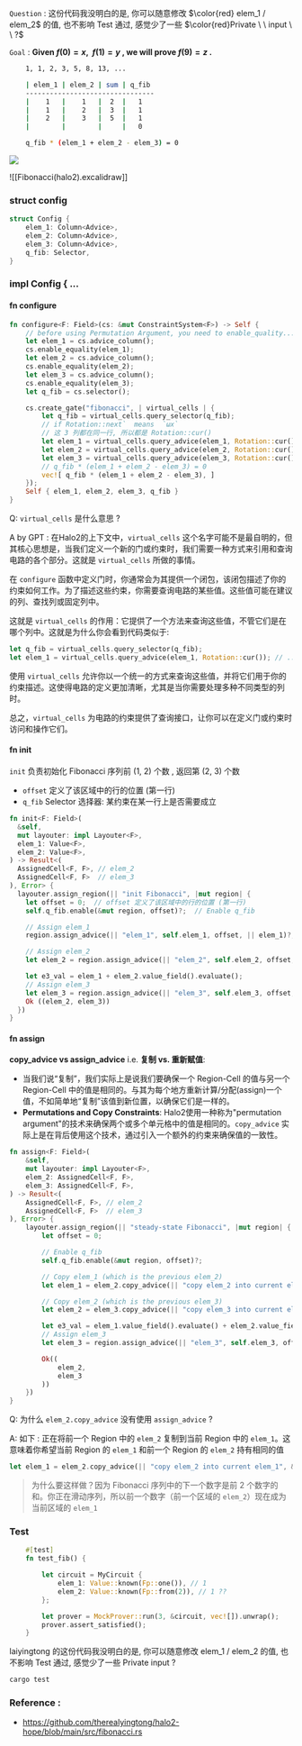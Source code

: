 `Question` :  这份代码我没明白的是, 你可以随意修改 $\color{red} elem_1 / elem_2$ 的值, 也不影响 Test 通过, 感觉少了一些  $\color{red}Private  \ \ input \ \ ?$

`Goal` :    **Given $f(0) = x, \ \  f(1) = y$ , we will prove $f(9) = z$ .**

```bash
    1, 1, 2, 3, 5, 8, 13, ...

    | elem_1 | elem_2 | sum | q_fib
    --------------------------------
    |    1   |    1   |  2  |   1
    |    1   |    2   |  3  |   1
    |    2   |    3   |  5  |   1
    |        |        |     |   0

    q_fib * (elem_1 + elem_2 - elem_3) = 0
```

![](http://imagesoda.oss-cn-beijing.aliyuncs.com/Sodaoo/2023-08-25-160959.png)



![[Fibonacci(halo2).excalidraw]]


### struct config

```rust
struct Config {
    elem_1: Column<Advice>,
    elem_2: Column<Advice>,
    elem_3: Column<Advice>,
    q_fib: Selector,
}
```

### impl Config { ...

#### fn configure

```rust
fn configure<F: Field>(cs: &mut ConstraintSystem<F>) -> Self {
	// before using Permutation Argument, you need to enable_quality...
	let elem_1 = cs.advice_column();
	cs.enable_equality(elem_1);
	let elem_2 = cs.advice_column();
	cs.enable_equality(elem_2);
	let elem_3 = cs.advice_column();
	cs.enable_equality(elem_3);
	let q_fib = cs.selector();

	cs.create_gate("fibonacci", | virtual_cells | {
		let q_fib = virtual_cells.query_selector(q_fib);
		// if Rotation::next`  means  `ωx`
		// 这 3 列都在同一行, 所以都是 Rotation::cur()
		let elem_1 = virtual_cells.query_advice(elem_1, Rotation::cur());
		let elem_2 = virtual_cells.query_advice(elem_2, Rotation::cur());
		let elem_3 = virtual_cells.query_advice(elem_3, Rotation::cur());
        // q_fib * (elem_1 + elem_2 - elem_3) = 0
		vec![ q_fib * (elem_1 + elem_2 - elem_3), ]
	});
	Self { elem_1, elem_2, elem_3, q_fib }
}
```

Q: `virtual_cells` 是什么意思 ? 

A by GPT : 在Halo2的上下文中，`virtual_cells` 这个名字可能不是最自明的，但其核心思想是，当我们定义一个新的门或约束时，我们需要一种方式来引用和查询电路的各个部分。这就是 `virtual_cells` 所做的事情。

在 `configure` 函数中定义门时，你通常会为其提供一个闭包，该闭包描述了你的约束如何工作。为了描述这些约束，你需要查询电路的某些值。这些值可能在建议的列、查找列或固定列中。

这就是 `virtual_cells` 的作用：它提供了一个方法来查询这些值，不管它们是在哪个列中。这就是为什么你会看到代码类似于:
```rust
let q_fib = virtual_cells.query_selector(q_fib);
let elem_1 = virtual_cells.query_advice(elem_1, Rotation::cur()); // ....
```

使用 `virtual_cells` 允许你以一个统一的方式来查询这些值，并将它们用于你的约束描述。这使得电路的定义更加清晰，尤其是当你需要处理多种不同类型的列时。

总之，`virtual_cells` 为电路的约束提供了查询接口，让你可以在定义门或约束时访问和操作它们。


#### fn init

`init` 负责初始化 Fibonacci 序列前 $(1, \  2)$ 个数 , 返回第 $(2, \ 3)$ 个数
 - `offset` 定义了该区域中的行的位置 (第一行)
 - `q_fib` Selector 选择器: 某约束在某一行上是否需要成立 

```rust
fn init<F: Field>(
  &self,
  mut layouter: impl Layouter<F>,
  elem_1: Value<F>,
  elem_2: Value<F>,
) -> Result<(
  AssignedCell<F, F>, // elem_2
  AssignedCell<F, F>  // elem_3
), Error> {
  layouter.assign_region(|| "init Fibonacci", |mut region| {
    let offset = 0;  // offset 定义了该区域中的行的位置 (第一行)            
    self.q_fib.enable(&mut region, offset)?;  // Enable q_fib

    // Assign elem_1
    region.assign_advice(|| "elem_1", self.elem_1, offset, || elem_1)?;

    // Assign elem_2
    let elem_2 = region.assign_advice(|| "elem_2", self.elem_2, offset, || elem_2)?;

    let e3_val = elem_1 + elem_2.value_field().evaluate();
    // Assign elem_3
    let elem_3 = region.assign_advice(|| "elem_3", self.elem_3, offset, || e3_val)?;
    Ok ((elem_2, elem_3))
  })
}
```

#### fn assign

**copy_advice  vs  assign_advice**   i.e.   **复制 vs. 重新赋值**: 
 - 当我们说“复制”，我们实际上是说我们要确保一个 Region-Cell 的值与另一个 Region-Cell 中的值是相同的。与其为每个地方重新计算/分配(assign)一个值，不如简单地“复制”该值到新位置，以确保它们是一样的。
 - **Permutations and Copy Constraints**:  Halo2使用一种称为"permutation argument"的技术来确保两个或多个单元格中的值是相同的。`copy_advice` 实际上是在背后使用这个技术，通过引入一个额外的约束来确保值的一致性。

```rust
fn assign<F: Field>(
	&self,
	mut layouter: impl Layouter<F>,
	elem_2: AssignedCell<F, F>,
	elem_3: AssignedCell<F, F>,
) -> Result<(
	AssignedCell<F, F>, // elem_2
	AssignedCell<F, F>  // elem_3
), Error> {
	layouter.assign_region(|| "steady-state Fibonacci", |mut region| {
		let offset = 0;

		// Enable q_fib
		self.q_fib.enable(&mut region, offset)?;

		// Copy elem_1 (which is the previous elem_2)
		let elem_1 = elem_2.copy_advice(|| "copy elem_2 into current elem_1", &mut region, self.elem_1, offset)?;

		// Copy elem_2 (which is the previous elem_3)
		let elem_2 = elem_3.copy_advice(|| "copy elem_3 into current elem_2", &mut region, self.elem_2, offset)?;

		let e3_val = elem_1.value_field().evaluate() + elem_2.value_field().evaluate();
		// Assign elem_3
		let elem_3 = region.assign_advice(|| "elem_3", self.elem_3, offset, || e3_val)?;

		Ok((
			elem_2,
			elem_3
		))
	})
}
```

Q: 为什么 `elem_2.copy_advice`  没有使用 `assign_advice` ? 

A: 如下 : 正在将前一个 Region 中的 `elem_2` 复制到当前 Region 中的 `elem_1`。这意味着你希望当前 Region 的 `elem_1` 和前一个 Region 的 `elem_2` 持有相同的值 
```rust
let elem_1 = elem_2.copy_advice(|| "copy elem_2 into current elem_1", &mut region, self.elem_1, offset)?;
```

> 为什么要这样做？因为 Fibonacci 序列中的下一个数字是前 2 个数字的和。你正在滑动序列，所以前一个数字（前一个区域的 `elem_2`）现在成为当前区域的 `elem_1` 


### Test

```rust
    #[test]
    fn test_fib() {

        let circuit = MyCircuit {
            elem_1: Value::known(Fp::one()), // 1
            elem_2: Value::known(Fp::from(2)), // 1 ??
        };

        let prover = MockProver::run(3, &circuit, vec![]).unwrap();
        prover.assert_satisfied();
    }
```

laiyingtong 的这份代码我没明白的是, 你可以随意修改 elem_1 / elem_2 的值, 也不影响 Test 通过, 感觉少了一些 Private input ? 

```bash
cargo test
```


### Reference :

 - https://github.com/therealyingtong/halo2-hope/blob/main/src/fibonacci.rs